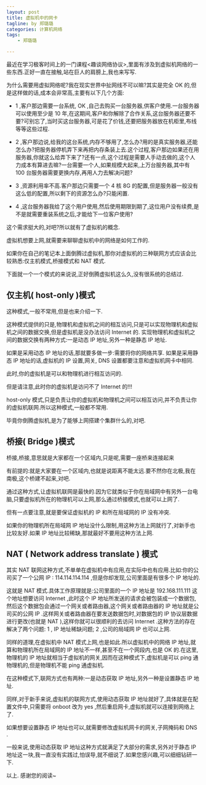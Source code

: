 ```yaml
---
layout: post  
title: 虚拟机中的网卡
tagline: by 郑璐璐
categories: 计算机网络  
tags: 
    - 郑璐璐

---
```


最近在学习极客时间上的一门课程<趣谈网络协议>,里面有涉及到虚拟机网络的一些东西.正好一直在接触,站在巨人的肩膀上,我也来写写.
<!--more-->
为什么需要用虚拟网络呢?我在现实世界中扯网线不可以嘛?其实是完全 OK 的,但是这样做的话,成本会非常高,主要有以下几个方面:

- 1 ,客户那边需要一台系统, OK ,自己去购买一台服务器,供客户使用.一台服务器可以使用至少是 10 年,在这期间,客户和你解除了合作关系,这台服务器还要不要?可别忘了,当时买这台服务器,可是花了价钱,还要把服务器放在机柜里,布线等等这些过程.

- 2 ,客户那边说,给我的这台系统,内存不够用了,怎么办?用的是真实服务器,还能怎么办?把服务器停机弄下来再把内存条装上去.这个过程,客户那边如果还在用服务器,你就这么给弄下来了?还有一点,这个过程是需要人手动去做的,这个人力成本有算进去嘛?一台需要一个人,如果规模大起来,上万台服务器,其中有 100 台服务器需要更换内存,再用人力去解决问题?

- 3 ,资源利用率不高.客户那边只需要一个 4 核 8G 的配置,但是服务器一般没有这么低的配置,所以剩下的资源怎么办?只能闲置.

- 4 ,这台服务器我给了这个用户使用,然后使用期限到期了,这位用户没有续费,是不是就需要重装系统之后,才能给下一位客户使用?

这个需求挺大的,对吧?所以就有了虚拟机的概念.

虚拟机想要上网,就需要来聊聊虚拟机中的网络是如何工作的.

如果你在自己的笔记本上面倒腾过虚拟机,那你对虚拟机的三种联网方式应该会比较熟悉:仅主机模式,桥接模式和 NAT 模式.

下面就一个一个模式的来说说,正好倒腾虚拟机这么久,没有很系统的总结过.

## 仅主机( host-only )模式

这种模式,一般不常用,但是也来介绍一下.

这种模式提供的只是,物理机和虚拟机之间的相互访问,只是可以实现物理机和虚拟机之间的数据交换,但是虚拟机是没办法访问 Internet 的.
实现物理机和虚拟机之间的数据交换有两种方式:一是动态 IP 地址,另外一种是静态 IP 地址.

如果是采用动态 IP 地址的话,那就要多做一步:需要将你的网络共享.
如果是采用静态 IP 地址的话,虚拟机的 IP 设置,网关, DNS 设置都要注意和虚拟机网卡中相同.

此时,你的虚拟机是可以和物理机进行相互访问的.

但是请注意,此时你的虚拟机是访问不了 Internet 的!!!

host-only 模式,只是负责让你的虚拟机和物理机之间可以相互访问,并不负责让你的虚拟机联网.所以这种模式,一般都不常用.

毕竟你倒腾虚拟机,是为了能够上网搭建个集群什么的,对吧.

## 桥接( Bridge )模式
桥接,桥接,意思就是大家都在一个区域内,只是呢,需要一座桥来连接起来

有前提的:就是大家要在一个区域内,也就是说距离不能太远.要不然你在北极,我在南极,这个桥建不起来,对吧.

通过这种方式,让虚拟机联网是最快的.因为它就类似于你在局域网中有另外一台电脑,只要虚拟机所在的物理机可以上网,那么通过桥接模式,也就可以上网了.

但有一点要注意,就是要保证虚拟机的 IP 和所在局域网的 IP 没有冲突.

如果你的物理机所在局域网 IP 地址没什么限制,用这种方法上网就行了,对新手也比较友好.如果 IP 地址比较稀缺,那就最好不要用这种方法上网.

## NAT ( Network address translate ) 模式
其实 NAT 联网这种方式,不单单在虚拟机中有应用,在实际中也有应用.比如:你的公司买了一个公网 IP : 114.114.114.114 ,但是你却发现,公司里面是有很多个 IP 地址的.

这就是 NAT 模式.具体工作原理就是:公司里面的一个 IP 地址是 192.168.111.111 这个地址想要访问 Internet ,此时这个 IP 地址所发送的请求会被包装成一个数据包,然后这个数据包会通过一个网关或者路由器,这个网关或者路由器的 IP 地址就是公司买的公网 IP .这样网关或者路由器在要发送数据包时,对数据包的 IP 协议层数据进行更改(也就是 NAT ),这样你就可以很顺利的去访问 Internet .这种方法的存在解决了两个问题: 1 , IP 地址稀缺问题; 2 ,公司的局域网 IP 也可以上网.

同样的道理,在虚拟机中 NAT 模式上网,也是如此.所以虚拟机中的网络 IP 地址,就算和物理机所在局域网的 IP 地址不一样,甚至不在一个网段内,也是 OK 的.在这里,物理机的 IP 地址就相当于虚拟机的网关,因而在这种模式下,虚拟机是可以 ping 通物理机的,但是物理机不能 ping 通虚拟机.

在这种模式下,联网方式也有两种:一是动态获取 IP 地址,另外一种是设置静态 IP 地址.

同样,对于新手来说,虚拟机的联网方式,使用动态获取 IP 地址就好了,具体就是在配置文件中,只需要将 onboot 改为 yes ,然后重启网卡,虚拟机就可以连接到网络上了.

如果想要设置静态 IP 地址也可以,就需要修改虚拟机网卡的网关,子网掩码和 DNS .

一般来说,使用动态获取 IP 地址这种方式就满足了大部分的需求,另外对于静态 IP 地址这一块,我一直没有实践过,怕误导,就不细说了.如果您感兴趣,可以细细钻研一下.

以上.
感谢您的阅读~
